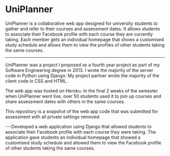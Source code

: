 # UniPlanner

UniPlanner is a collaborative web app designed for university students to gather and refer to their courses and assessment dates.
It allows students to associate their Facebook profile with each course they are currently taking. Each member gets an individual homepage that shows a customised study schedule and allows them to view the profiles of other students taking the same courses.

---

UniPlanner was a project I proposed as a fourth year project as part of my Software Engineering degree in 2013.
I wrote the majority of the server code in Python using Django. My project partner wrote the majority of the client code in CSS and HTML.

The web app was hosted on Heroku. In the final 2 weeks of the semester when UniPlanner went live, over 50 students used it to join up courses and share assessment dates with others in the same courses.

This repository is a snapshot of the web app code that was submitted for assessment with all private settings removed.

---Developed a web application using Django that allowed students to associate their Facebook profile with each course they were taking. The application gave students an individual homepage that showed a customised study schedule and allowed them to view the Facebook profile of other students taking the same courses.
